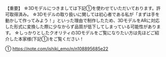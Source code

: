 【重要】
☆3Dモデルにつきましては下記①を使わせていただいております。許可取得済み。
☆3Dモデルの取り扱いに関しては初心者である私が「まずは手を動かして作ってみよう！」といった理由で制作したため、3DモデルをARに対応した形式に変換した際に少なからず品質が低下してしまっている可能性があります。
☆しっかりとしたクオリティの3Dモデルをご覧になりたい方は先ほどご紹介した本家様(下記①)をご覧ください！

①
https://note.com/ishiki_emo/n/n108895685e22
